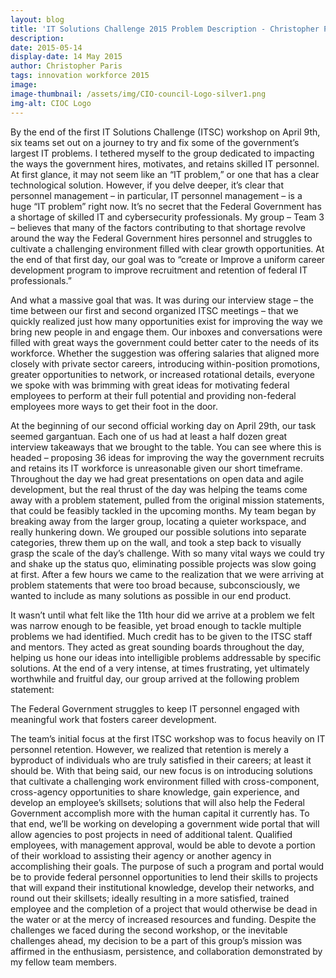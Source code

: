 ```yaml
---
layout: blog
title: 'IT Solutions Challenge 2015 Problem Description - Christopher Paris'
description:
date: 2015-05-14
display-date: 14 May 2015
author: Christopher Paris
tags: innovation workforce 2015
image:
image-thumbnail: /assets/img/CIO-council-Logo-silver1.png
img-alt: CIOC Logo
---
```

By the end of the first IT Solutions Challenge (ITSC) workshop on April 9th, six teams set out on a journey to try and fix some of the government’s largest IT problems. I tethered myself to the group dedicated to impacting the ways the government hires, motivates, and retains skilled IT personnel. At first glance, it may not seem like an “IT problem,” or one that has a clear technological solution. However, if you delve deeper, it’s clear that personnel management – in particular, IT personnel management – is a huge “IT problem” right now. It’s no secret that the Federal Government has a shortage of skilled IT and cybersecurity professionals. My group – Team 3 – believes that many of the factors contributing to that shortage revolve around the way the Federal Government hires personnel and struggles to cultivate a challenging environment filled with clear growth opportunities. At the end of that first day, our goal was to “create or Improve a uniform career development program to improve recruitment and retention of federal IT professionals.”

And what a massive goal that was. It was during our interview stage – the time between our first and second organized ITSC meetings – that we quickly realized just how many opportunities exist for improving the way we bring new people in and engage them. Our inboxes and conversations were filled with great ways the government could better cater to the needs of its workforce. Whether the suggestion was offering salaries that aligned more closely with private sector careers, introducing within-position promotions, greater opportunities to network, or increased rotational details, everyone we spoke with was brimming with great ideas for motivating federal employees to perform at their full potential and providing non-federal employees more ways to get their foot in the door.

At the beginning of our second official working day on April 29th, our task seemed gargantuan. Each one of us had at least a half dozen great interview takeaways that we brought to the table. You can see where this is headed – proposing 36 ideas for improving the way the government recruits and retains its IT workforce is unreasonable given our short timeframe. Throughout the day we had great presentations on open data and agile development, but the real thrust of the day was helping the teams come away with a problem statement, pulled from the original mission statements, that could be feasibly tackled in the upcoming months. My team began by breaking away from the larger group, locating a quieter workspace, and really hunkering down. We grouped our possible solutions into separate categories, threw them up on the wall, and took a step back to visually grasp the scale of the day’s challenge. With so many vital ways we could try and shake up the status quo, eliminating possible projects was slow going at first. After a few hours we came to the realization that we were arriving at problem statements that were too broad because, subconsciously, we wanted to include as many solutions as possible in our end product.

It wasn’t until what felt like the 11th hour did we arrive at a problem we felt was narrow enough to be feasible, yet broad enough to tackle multiple problems we had identified. Much credit has to be given to the ITSC staff and mentors. They acted as great sounding boards throughout the day, helping us hone our ideas into intelligible problems addressable by specific solutions. At the end of a very intense, at times frustrating, yet ultimately worthwhile and fruitful day, our group arrived at the following problem statement:

The Federal Government struggles to keep IT personnel engaged with meaningful work that fosters career development.

The team’s initial focus at the first ITSC workshop was to focus heavily on IT personnel retention. However, we realized that retention is merely a byproduct of individuals who are truly satisfied in their careers; at least it should be. With that being said, our new focus is on introducing solutions that cultivate a challenging work environment filled with cross-component, cross-agency opportunities to share knowledge, gain experience, and develop an employee’s skillsets; solutions that will also help the Federal Government accomplish more with the human capital it currently has. To that end, we’ll be working on developing a government wide portal that will allow agencies to post projects in need of additional talent. Qualified employees, with management approval, would be able to devote a portion of their workload to assisting their agency or another agency in accomplishing their goals. The purpose of such a program and portal would be to provide federal personnel opportunities to lend their skills to projects that will expand their institutional knowledge, develop their networks, and round out their skillsets; ideally resulting in a more satisfied, trained employee and the completion of a project that would otherwise be dead in the water or at the mercy of increased resources and funding. Despite the challenges we faced during the second workshop, or the inevitable challenges ahead, my decision to be a part of this group’s mission was affirmed in the enthusiasm, persistence, and collaboration demonstrated by my fellow team members.
